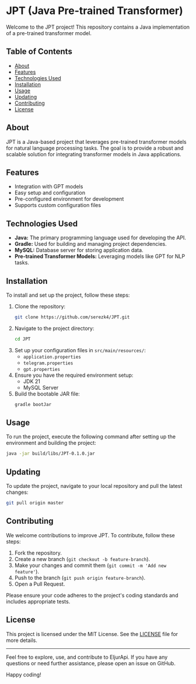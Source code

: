 # JPT (Java Pre-trained Transformer)

Welcome to the JPT project! This repository contains a Java implementation of a pre-trained transformer model.

## Table of Contents
- [About](#about)
- [Features](#features)
- [Technologies Used](#technologies-used)
- [Installation](#installation)
- [Usage](#usage)
- [Updating](#updating)
- [Contributing](#contributing)
- [License](#license)

## About
JPT is a Java-based project that leverages pre-trained transformer models for natural language processing tasks. The goal is to provide a robust and scalable solution for integrating transformer models in Java applications.

## Features
- Integration with GPT models
- Easy setup and configuration
- Pre-configured environment for development
- Supports custom configuration files

## Technologies Used
- **Java:** The primary programming language used for developing the API.
- **Gradle:** Used for building and managing project dependencies.
- **MySQL:** Database server for storing application data.
- **Pre-trained Transformer Models:** Leveraging models like GPT for NLP tasks.

## Installation
To install and set up the project, follow these steps:

1. Clone the repository:
    ```sh
    git clone https://github.com/serezk4/JPT.git
    ```
2. Navigate to the project directory:
    ```sh
    cd JPT
    ```
3. Set up your configuration files in `src/main/resources/`:
    - `application.properties`
    - `telegram.properties`
    - `gpt.properties`
4. Ensure you have the required environment setup:
    - JDK 21
    - MySQL Server
5. Build the bootable JAR file:
    ```sh
    gradle bootJar
    ```

## Usage
To run the project, execute the following command after setting up the environment and building the project:
```sh
java -jar build/libs/JPT-0.1.0.jar
```

## Updating

To update the project, navigate to your local repository and pull the latest changes:

```sh
git pull origin master
```

## Contributing

We welcome contributions to improve JPT. To contribute, follow these steps:

1. Fork the repository.
2. Create a new branch (`git checkout -b feature-branch`).
3. Make your changes and commit them (`git commit -m 'Add new feature'`).
4. Push to the branch (`git push origin feature-branch`).
5. Open a Pull Request.

Please ensure your code adheres to the project's coding standards and includes appropriate tests.

## License
This project is licensed under the MIT License. See the [LICENSE](LICENSE) file for more details.

---

Feel free to explore, use, and contribute to EljurApi. If you have any questions or need further assistance, please open an issue on GitHub.

Happy coding!

